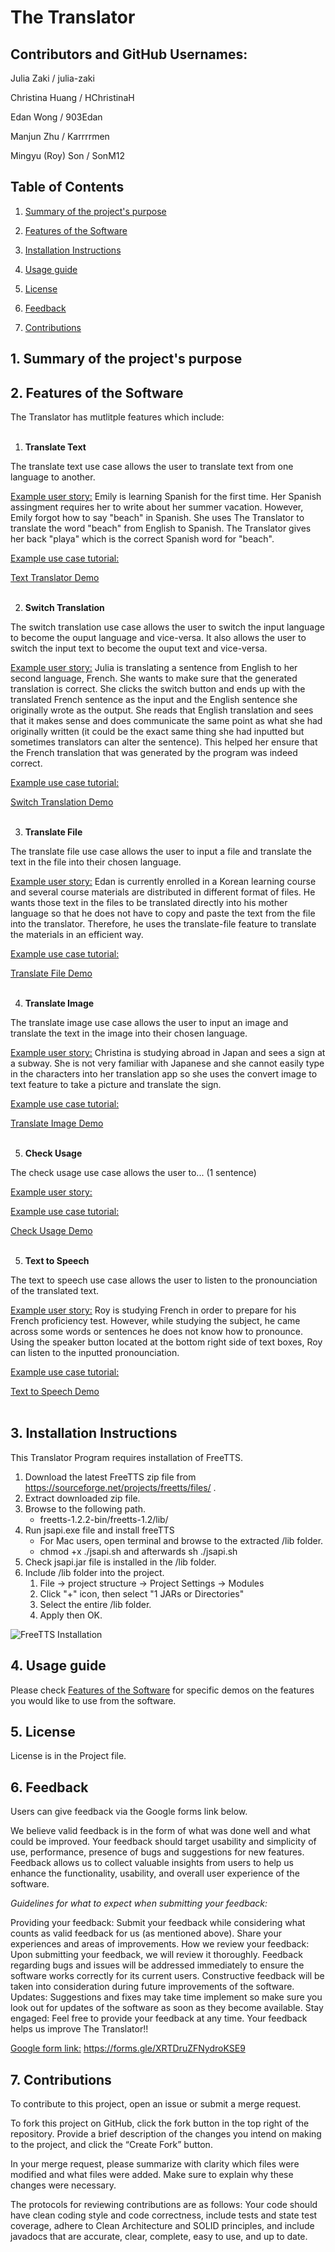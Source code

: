 # The Translator
## Contributors and GitHub Usernames:
Julia Zaki / julia-zaki

Christina Huang / HChristinaH

Edan Wong / 903Edan

Manjun Zhu / Karrrrmen

Mingyu (Roy) Son / SonM12

## Table of Contents

1. [Summary of the project's purpose](#1-summary-of-the-projects-purpose)

2. [Features of the Software](#2-features-of-the-software)

3. [Installation Instructions](#3-installation-instructions)

4. [Usage guide](#4-usage-guide)

5. [License](#5-license)

6. [Feedback](#6-feedback)

7. [Contributions](#7-contributions)


## 1. Summary of the project's purpose

## 2. Features of the Software

The Translator has mutlitple features which include:<br><br>


1. **Translate Text**

The translate text use case allows the user to translate text from one language to another.

<ins>Example user story:</ins>
Emily is learning Spanish for the first time. Her Spanish assingment requires her to write about her summer vacation.
However, Emily forgot how to say "beach" in Spanish. She uses The Translator to translate the word "beach" from English
to Spanish. The Translator gives her back "playa" which is the correct Spanish word for "beach".

<ins>Example use case tutorial:</ins>

[Text Translator Demo](Resources/Translate%20Text.mov)<br><br>

2. **Switch Translation**

The switch translation use case allows the user to switch the input language to become the ouput language and
vice-versa. It also allows the user to switch the input text to become the ouput text and
vice-versa.

<ins>Example user story:</ins>
Julia is translating a sentence from English to her second language, French. She wants to make sure that the generated
translation is correct. She clicks the switch button and ends up with the translated French sentence as the input and
the English sentence she originally wrote as the output. She reads that English translation and sees that it makes
sense and does communicate the same point as what she had originally written (it could be the exact same thing she had
inputted but sometimes translators can alter the sentence). This helped her ensure that the French translation that was
generated by the program was indeed correct.

<ins>Example use case tutorial:</ins>

[Switch Translation Demo](Resources/Switch.mov)<br><br>

3. **Translate File**

The translate file use case allows the user to input a file and translate the text in the file into their chosen
language.

<ins>Example user story:</ins>
Edan is currently enrolled in a Korean learning course and several course materials are distributed in different
format of files. He wants those text in the files to be translated directly into his mother language so that he
does not have to copy and paste the text from the file into the translator. Therefore, he uses the
translate-file feature to translate the materials in an efficient way.

<ins>Example use case tutorial:</ins>

[Translate File Demo](Resources/TranslateFileUseCase.mp4)<br><br>

4. **Translate Image**

The translate image use case allows the user to input an image and translate the text in the image into their chosen
language.

<ins>Example user story:</ins>
Christina is studying abroad in Japan and sees a sign at a subway. She is not very familiar with Japanese and she 
cannot easily type in the characters into her translation app so she uses the convert image to text feature to take 
a picture and translate the sign.

<ins>Example use case tutorial:</ins>

[Translate Image Demo](Resources/ImageUploadDemo.mp4)<br><br>

5. **Check Usage**

The check usage use case allows the user to... (1 sentence)

<ins>Example user story:</ins>

<ins>Example use case tutorial:</ins>

[Check Usage Demo](Resources/CheckUsageDemo.mov)<br><br>

5. **Text to Speech**

The text to speech use case allows the user to listen to the pronounciation of the translated text.

<ins>Example user story:</ins>
Roy is studying French in order to prepare for his French proficiency test. However, while studying the subject, 
he came across some words or sentences he does not know how to pronounce. Using the speaker button located at the 
bottom right side of text boxes, Roy can listen to the inputted pronounciation.

<ins>Example use case tutorial:</ins>

[Text to Speech Demo](Resources/TextToSpeechUseCase.mp4)<br><br>


## 3. Installation Instructions
This Translator Program requires installation of FreeTTS.
1. Download the latest FreeTTS zip file from https://sourceforge.net/projects/freetts/files/ .
2. Extract downloaded zip file.
3. Browse to the following path.
   * freetts-1.2.2-bin/freetts-1.2/lib/
4. Run jsapi.exe file and install freeTTS
   * For Mac users, open terminal and browse to the extracted /lib folder.
   * chmod +x ./jsapi.sh and afterwards sh ./jsapi.sh
5. Check jsapi.jar file is installed in the /lib folder.
6. Include /lib folder into the project.
   1. File -> project structure -> Project Settings -> Modules
   2. Click "+" icon, then select "1 JARs or Directories"
   3. Select the entire /lib folder.
   4. Apply then OK.

![FreeTTS Installation](Resources/FreeTTS%20Install.png)

## 4. Usage guide
Please check [Features of the Software](#2-features-of-the-software) for specific demos on the features you would like to use from the software.

## 5. License
License is in the Project file.

## 6. Feedback
Users can give feedback via the Google forms link below.

We believe valid feedback is in the form of what was done well and what could be improved. Your feedback should target usability and simplicity of use, performance, presence of bugs and suggestions for new features.
Feedback allows us to collect valuable insights from users to help us enhance the functionality, usability, and overall user experience of the software.

_Guidelines for what to expect when submitting your feedback:_

Providing your feedback: Submit your feedback while considering what counts as valid feedback for us (as mentioned above). Share your experiences and areas of improvements.
How we review your feedback: Upon submitting your feedback, we will review it thoroughly. Feedback regarding bugs and issues will be addressed immediately to ensure the software works correctly for its current users. Constructive feedback will be taken into consideration during future improvements of the software.
Updates: Suggestions and fixes may take time implement so make sure you look out for updates of the software as soon as they become available.
Stay engaged: Feel free to provide your feedback at any time. Your feedback helps us improve The Translator!!

<ins>Google form link:</ins>
https://forms.gle/XRTDruZFNydroKSE9

## 7. Contributions
To contribute to this project, open an issue or submit a merge request.

To fork this project on GitHub, click the fork button in the top right of the repository.
Provide a brief description of the changes you intend on making to the project, and click the “Create Fork” button.

In your merge request, please summarize with clarity which files were modified and what files were added.
Make sure to explain why these changes were necessary.

The protocols for reviewing contributions are as follows:
Your code should have clean coding style and code correctness, include tests and state test coverage,
adhere to Clean Architecture and SOLID principles, and include javadocs that are accurate, clear, complete,
easy to use, and up to date.<br><br>


